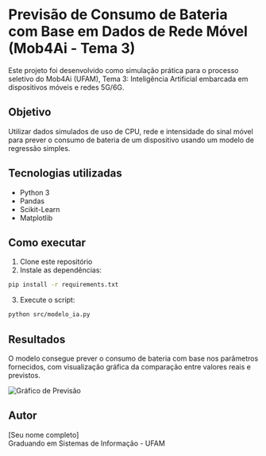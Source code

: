 # Previsão de Consumo de Bateria com Base em Dados de Rede Móvel (Mob4Ai - Tema 3)

Este projeto foi desenvolvido como simulação prática para o processo seletivo do Mob4Ai (UFAM), Tema 3: Inteligência Artificial embarcada em dispositivos móveis e redes 5G/6G.

## Objetivo

Utilizar dados simulados de uso de CPU, rede e intensidade do sinal móvel para prever o consumo de bateria de um dispositivo usando um modelo de regressão simples.

## Tecnologias utilizadas

- Python 3
- Pandas
- Scikit-Learn
- Matplotlib

## Como executar

1. Clone este repositório
2. Instale as dependências:
```bash
pip install -r requirements.txt
```
3. Execute o script:
```bash
python src/modelo_ia.py
```

## Resultados

O modelo consegue prever o consumo de bateria com base nos parâmetros fornecidos, com visualização gráfica da comparação entre valores reais e previstos.

![Gráfico de Previsão](imagens/grafico_previsao.png)

## Autor

[Seu nome completo]  
Graduando em Sistemas de Informação - UFAM  

